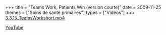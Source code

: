 +++
title = "Teams Work, Patients Win (version courte)"
date = 2009-11-25
themes = ["Soins de santé primaires"]
types = ["Vidéos"]
+++
[3.3.15_TeamsWorkshort.mp4](/files/3.3.15_TeamsWorkshort.mp4)

[YouTube](https://www.youtube.com/watch?v=-7UXCOBWTWE)
